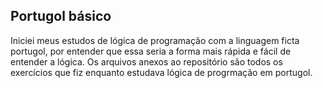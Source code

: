 ## Portugol básico

<p>Iniciei meus estudos de lógica de programação com a linguagem ficta portugol, por entender que essa seria a forma mais rápida e fácil de entender a lógica. Os arquivos anexos ao repositório são todos os exercícios que fiz enquanto estudava lógica de progrmação em portugol. </P

